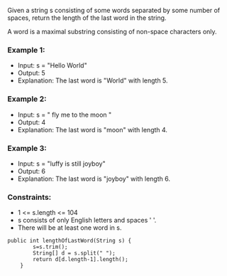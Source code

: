 Given a string s consisting of some words separated by some number of spaces, return the length of the last word in the string.

A word is a maximal substring consisting of non-space characters only.

### Example 1:
- Input: s = "Hello World"
- Output: 5
- Explanation: The last word is "World" with length 5.

### Example 2:
- Input: s = "   fly me   to   the moon  "
- Output: 4
- Explanation: The last word is "moon" with length 4.

### Example 3:
- Input: s = "luffy is still joyboy"
- Output: 6
- Explanation: The last word is "joyboy" with length 6.
 
### Constraints:
- 1 <= s.length <= 104
- s consists of only English letters and spaces ' '.
- There will be at least one word in s.

```
public int lengthOfLastWord(String s) {
        s=s.trim();
        String[] d = s.split(" ");
        return d[d.length-1].length();
    }
```
